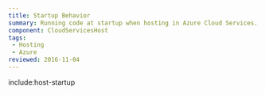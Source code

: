 ```yaml
---
title: Startup Behavior
summary: Running code at startup when hosting in Azure Cloud Services.
component: CloudServicesHost
tags:
 - Hosting
 - Azure
reviewed: 2016-11-04
---
```


include:host-startup
